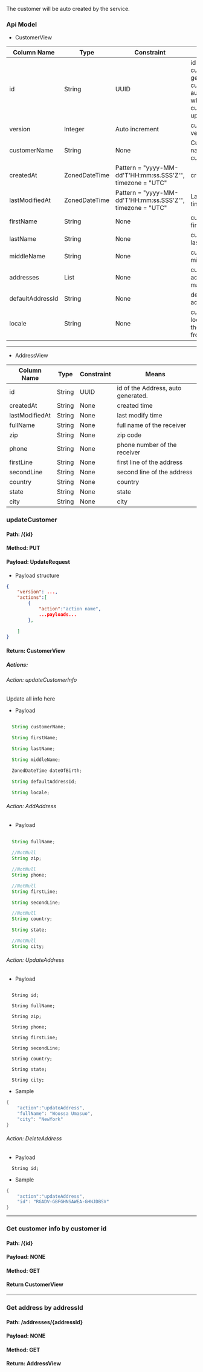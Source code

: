 The customer will be auto created by the service.
### Api Model
- CustomerView

|Column Name     | Type              | Constraint        | Means
---|---|---|---
id              | String            | UUID              | id of the customer, generated by customer-authentication when customer sign up.
version         | Integer           | Auto increment    | customer info version.
customerName    | String            | None              | Customer name of the customer.
createdAt       | ZonedDateTime     | Pattern = "yyyy-MM-dd'T'HH:mm:ss.SSS'Z'", timezone = "UTC"    | created time.
lastModifiedAt  | ZonedDateTime     | Pattern = "yyyy-MM-dd'T'HH:mm:ss.SSS'Z'", timezone = "UTC"    | Last modified time.
firstName       | String            | None              | customer's first name.
lastName        | String            | None              | customer's last name.
middleName      | String            | None              | customer's middle name.
addresses       | List<Address>     | None              | customer's address list, maybe empty.
defaultAddressId| String            | None              | default address
locale          | String            | None              | customer's locale, where the customer from.
  
---


- AddressView

|Column Name     | Type              | Constraint        | Means
---|---|---|---
id              | String            | UUID              | id of the Address, auto generated.
createdAt       | String            | None              | created time
lastModifiedAt  | String            | None              | last modify time 
fullName        | String            | None              | full name of the receiver 
zip             | String            | None              | zip code 
phone           | String            | None              | phone number of the receiver 
firstLine       | String            | None              | first line of the address 
secondLine      | String            | None              | second line of the address
country         | String            | None              | country
state           | String            | None              | state
city            | String            | None              | city
 

### updateCustomer
#### Path: /{id}
#### Method: PUT
#### Payload: UpdateRequest
- Payload structure
```json
{
    "version": ...,
    "actions":[
        {
            "action":"action name",
            ...payloads...
        },
        
    ]
}
```
#### Return: CustomerView
##### Actions:
###### Action: updateCustomerInfo
Update all info here
- Payload
```java
  
  String customerName;

  String firstName;

  String lastName;

  String middleName;

  ZonedDateTime dateOfBirth;

  String defaultAddressId;

  String locale;
```


###### Action: AddAddress
- Payload
```Java
  
  String fullName;
   
  //NotNull
  String zip;

  //NotNull
  String phone;

  //NotNull
  String firstLine;

  String secondLine;

  //NotNull
  String country;

  String state;

  //NotNull
  String city;
```

###### Action: UpdateAddress
- Payload
```
  
  String id;

  String fullName;

  String zip;

  String phone;

  String firstLine;

  String secondLine;

  String country;

  String state;

  String city;
```
- Sample
```Java
{
	"action":"updateAddress",
	"fullName": "Woossa Umasuo",
	"city": "NewYork"
}
```
###### Action: DeleteAddress
- Payload
```
  String id;
```
- Sample
```Java
{
	"action":"updateAddress",
	"id": "RGADV-GBFGHNSAWEA-GHNJDBSV"
}
```

---

### Get customer info by customer id
#### Path: /{id}
#### Payload: NONE
#### Method: GET
#### Return CustomerView

---

### Get address by addressId
#### Path: /addresses/{addressId}
#### Payload: NONE
#### Method: GET
#### Return: AddressView
